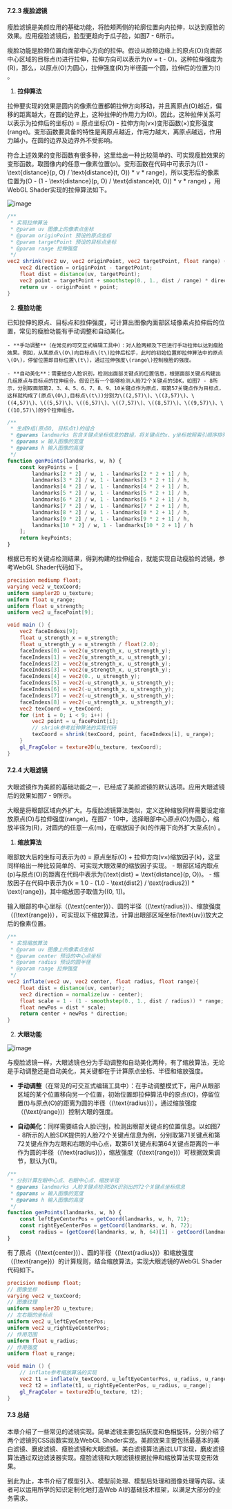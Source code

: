 #### 7.2.3 瘦脸滤镜

瘦脸滤镜是美颜应用的基础功能，将脸颊两侧的轮廓位置向内拉伸，以达到瘦脸的效果。应用瘦脸滤镜后，脸型更趋向于瓜子脸，如图7 - 6所示。 

瘦脸功能是脸颊位置向面部中心方向的拉伸。假设从脸颊边缘上的原点\(O\)向面部中心区域的目标点\(t\)进行拉伸，拉伸方向可以表示为\(v = t - O\)。这种拉伸强度为\(R\)，那么，以原点\(O\)为圆心，拉伸强度\(R\)为半径画一个圆，拉伸后的位置为\(t\) 。
1. **拉伸算法**

拉伸要实现的效果是圆内的像素位置都朝拉伸方向移动，并且离原点\(O\)越近，偏移的距离越大，在圆的边界上，这种拉伸的作用力为\(0\)。因此，这种拉伸关系可以表示为拉伸后的坐标\(t\) = 原点坐标\(O\) - 拉伸方向\(v×\)变形函数\(×\)变形强度\(range\)。变形函数要具备的特性是离原点越近，作用力越大，离原点越远，作用力越小，在圆的边界及边界外不受影响。

符合上述效果的变形函数有很多种，这里给出一种比较简单的、可实现瘦脸效果的变形函数。取图像内的任意一像素位置\(p\)。变形函数在代码中可表示为\((1 - \text{distance}(p, O) / \text{distance}(t, O)) * v * range\)，所以变形后的像素位置为\(O - (1 - \text{distance}(p, O) / \text{distance}(t, O)) * v * range\) ，用WebGL Shader实现的拉伸算法如下。

![image](https://github.com/user-attachments/assets/41d04ab2-6814-4f9d-890d-3144a5807a30)


```glsl
/**
 * 实现拉伸算法
 * @param uv 图像上的像素点坐标
 * @param originPoint 预设的原点坐标
 * @param targetPoint 预设的目标点坐标
 * @param range 拉伸强度
 */
vec2 shrink(vec2 uv, vec2 originPoint, vec2 targetPoint, float range) {
    vec2 direction = originPoint - targetPoint;
    float dist = distance(uv, targetPoint);
    vec2 point = targetPoint + smoothstep(0., 1., dist / range) * direction;
    return uv - originPoint + point;
}
```

2. **瘦脸功能**
   
已知拉伸的原点、目标点和拉伸强度，可计算出图像内面部区域像素点拉伸后的位置，常见的瘦脸功能有手动调整和自动美化。

    - **手动调整**（在常见的可交互式编辑工具中）：对人脸两颊及下巴进行手动拉伸以达到瘦脸效果。例如，从某原点\(O\)向目标点\(t\)拉伸后松手，此时的初始位置即拉伸算法中的原点\(O\)，停留位置即目标位置\(t\)，通过拉伸强度\(range\)控制瘦脸的强度。
   
    - **自动美化**：需要结合人脸识别，检测出面部关键点的位置信息，根据面部关键点构建出几组原点与目标点的拉伸组合。假设已有一个能够检测人脸72个关键点的SDK，如图7 - 8所示，分别取面部第2、3、4、5、6、7、8、9、10关键点作为原点，取第57关键点作为目标点，这样就构成了(原点\(O\),目标点\(t\))分别为\((2,57)\)、\((3,57)\)、\((4,57)\)、\((5,57)\)、\((6,57)\)、\((7,57)\)、\((8,57)\)、\((9,57)\)、\((10,57)\)的9个拉伸组合。

```javascript
/**
 * 生成9组(原点O, 目标点t)的组合
 * @params landmarks 包含关键点坐标信息的数组，将关键点的x、y坐标按照索引顺序排列，形如[x0, y0, x1, y1, x2, y2, ..., x71, y71]
 * @params w 输入图像的宽度
 * @params h 输入图像的高度
 */
function genPoints(landmarks, w, h) {
    const keyPoints = [
        landmarks[2 * 2] / w, 1 - landmarks[2 * 2 + 1] / h,
        landmarks[3 * 2] / w, 1 - landmarks[3 * 2 + 1] / h,
        landmarks[4 * 2] / w, 1 - landmarks[4 * 2 + 1] / h,
        landmarks[5 * 2] / w, 1 - landmarks[5 * 2 + 1] / h,
        landmarks[6 * 2] / w, 1 - landmarks[6 * 2 + 1] / h,
        landmarks[7 * 2] / w, 1 - landmarks[7 * 2 + 1] / h,
        landmarks[8 * 2] / w, 1 - landmarks[8 * 2 + 1] / h,
        landmarks[9 * 2] / w, 1 - landmarks[9 * 2 + 1] / h,
        landmarks[10 * 2] / w, 1 - landmarks[10 * 2 + 1] / h
    ];
    return keyPoints;
}
```

根据已有的关键点检测结果，得到构建的拉伸组合，就能实现自动瘦脸的滤镜，参考WebGL Shader代码如下。

```glsl
precision mediump float;
varying vec2 v_texCoord;
uniform sampler2D u_texture;
uniform float u_range;
uniform float u_strength;
uniform vec2 u_facePoint[9];

void main () {
    vec2 faceIndexs[9];
    float u_strength_x = u_strength;
    float u_strength_y = u_strength / float(2.0);
    faceIndexs[0] = vec2(u_strength_x, u_strength_y);
    faceIndexs[1] = vec2(u_strength_x, u_strength_y);
    faceIndexs[2] = vec2(u_strength_x, u_strength_y);
    faceIndexs[3] = vec2(u_strength_x, u_strength_y);
    faceIndexs[4] = vec2(0., u_strength_y);
    faceIndexs[5] = vec2(-u_strength_x, u_strength_y);
    faceIndexs[6] = vec2(-u_strength_x, u_strength_y);
    faceIndexs[7] = vec2(-u_strength_x, u_strength_y);
    faceIndexs[8] = vec2(-u_strength_x, u_strength_y);
    vec2 texCoord = v_texCoord;
    for (int i = 0; i < 9; i++) {
        vec2 point = u_facePoint[i];
        // shrink参考拉伸算法的实现代码
        texCoord = shrink(texCoord, point, faceIndexs[i], u_range);
    }
    gl_FragColor = texture2D(u_texture, texCoord);
}
```

#### 7.2.4 大眼滤镜

大眼滤镜作为美颜的基础功能之一，已经成了美颜滤镜的默认选项。应用大眼滤镜后的效果如图7 - 9所示。 

大眼是将眼部区域向外扩大。与瘦脸滤镜算法类似，定义这种缩放同样需要设定缩放原点\(O\)与拉伸强度\(range\)。在图7 - 10中，选择眼部中心原点\(O\)为圆心，缩放半径为\(R\)，对圆内的任意一点\(m\)，在缩放因子\(k\)的作用下向外扩大至点\(n\) 。

1. **缩放算法**

眼部放大后的坐标可表示为\(t\) = 原点坐标\(O\) + 拉伸方向\(v×\)缩放因子\(k\)，这里同样给出一种比较简单的、可实现大眼效果的缩放因子实现。
    - 眼部区域内取点\(p\)与原点\(O\)的距离在代码中表示为\(\text{dist} = \text{distance}(p, O)\)。
    - 缩放因子在代码中表示为\(k = 1.0 - (1.0 - \text{dist2} / \text{radius2}) * \text{range}\)，其中缩放因子取值为\((0, 1]\)。

输入眼部的中心坐标（\(\text{center}\)）、圆的半径（\(\text{radius}\)）、缩放强度（\(\text{range}\)），可实现以下缩放算法，计算出眼部区域坐标\(\text{uv}\)放大之后的像素位置。
```glsl
/**
 * 实现缩放算法
 * @param uv 图像上的像素点坐标
 * @param center 预设的中心点坐标
 * @param radius 预设的圆半径
 * @param range 拉伸强度
 */
vec2 inflate(vec2 uv, vec2 center, float radius, float range){
    float dist = distance(uv, center);
    vec2 direction = normalize(uv - center);
    float scale = 1 - (1 - smoothstep(0., 1., dist / radius)) * range;
    float newPos = dist * scale;
    return center + newPos * direction;
}
```
2. **大眼功能**

![image](https://github.com/user-attachments/assets/ab259103-ee91-4c5b-82ef-e10ebc4dd982)


与瘦脸滤镜一样，大眼滤镜也分为手动调整和自动美化两种，有了缩放算法，无论是手动调整还是自动美化，其关键都在于计算原点坐标、半径和缩放强度。
  
- **手动调整**（在常见的可交互式编辑工具中）：在手动调整模式下，用户从眼部区域的某个位置移向另一个位置，初始位置即拉伸算法中的原点\(O\)，停留位置\(t\)与原点\(O\)的距离为圆的半径（\(\text{radius}\)），通过缩放强度（\(\text{range}\)）控制大眼的强度。 
    
- **自动美化**：同样需要结合人脸识别，检测出眼部关键点的位置信息。以如图7 - 8所示的人脸SDK提供的人脸72个关键点信息为例，分别取第71关键点和第72关键点作为左眼和右眼的中心点，取第61关键点和第64关键点距离的一半作为圆的半径（\(\text{radius}\)），缩放强度（\(\text{range}\)）可根据效果调节，默认为\(1\)。

```javascript
/**
 * 分别计算左眼中心点、右眼中心点、缩放半径
 * @params landmarks 人脸关键点检测SDK识别出的72个关键点坐标信息
 * @params w 输入图像的宽度
 * @params h 输入图像的高度
 */
function genPoints(landmarks, w, h) {
    const leftEyeCenterPos = getCoord(landmarks, w, h, 71);
    const rightEyeCenterPos = getCoord(landmarks, w, h, 72);
    const radius = (getCoord(landmarks, w, h, 64)[1] - getCoord(landmarks, w, h, 61)[1]) / 2;
}
```


有了原点（\(\text{center}\)）、圆的半径（\(\text{radius}\)）和缩放强度（\(\text{range}\)）的计算规则，结合缩放算法，实现大眼滤镜的WebGL Shader代码如下。

```glsl
precision mediump float;
// 图像坐标
varying vec2 v_texCoord;
// 图像纹理
uniform sampler2D u_texture;
// 左右眼的坐标点
uniform vec2 u_leftEyeCenterPos;
uniform vec2 u_rightEyeCenterPos;
// 作用范围
uniform float u_radius;
// 作用强度
uniform float u_range;

void main () {
    // inflate参考缩放算法的实现
    vec2 t1 = inflate(v_texCoord, u_leftEyeCenterPos, u_radius, u_range);
    vec2 t2 = inflate(t1, u_rightEyeCenterPos, u_radius, u_range);
    gl_FragColor = texture2D(u_texture, t2);
}
```

#### 7.3 总结

本章介绍了一些常见的滤镜实现。简单滤镜主要包括灰度和色相旋转，分别介绍了两个滤镜的CSS函数实现及WebGL Shader实现。美颜效果主要包括最基本的美白滤镜、磨皮滤镜、瘦脸滤镜和大眼滤镜。美白滤镜算法通过LUT实现，磨皮滤镜算法通过双边滤波器实现。瘦脸滤镜和大眼滤镜根据拉伸和缩放算法实现变形效果。 

到此为止，本书介绍了模型引入、模型前处理、模型后处理和图像处理等内容。读者可以运用所学的知识定制化地打造Web AI的基础技术框架，以满足大部分的业务需求。 
